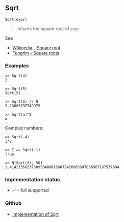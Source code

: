 ## Sqrt

```
Sqrt(expr)
```

> returns the square root of `expr`.
 
See
* [Wikipedia - Square root](https://en.wikipedia.org/wiki/Square_root)
* [Fungrim - Square roots](http://fungrim.org/topic/Square_roots/)

### Examples

```
>> Sqrt(4)
2

>> Sqrt(5)
Sqrt(5)

>> Sqrt(5) // N
2.23606797749979

>> Sqrt(a)^2
a
```

Complex numbers:

```
>> Sqrt(-4)
I*2

>> I == Sqrt(-1)
True
 
>> N(Sqrt(2), 50)
1.41421356237309504880168872420969807856967187537694 
```






### Implementation status

* &#x2705; - full supported

### Github

* [Implementation of Sqrt](https://github.com/axkr/symja_android_library/blob/master/symja_android_library/matheclipse-core/src/main/java/org/matheclipse/core/builtin/Arithmetic.java#L5458) 
